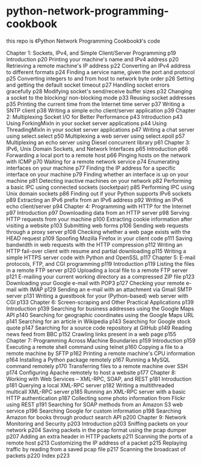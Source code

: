 # python-network-programming-cookbook
this repo is 《Python Network Programming Cookbook》's code

Chapter 1: Sockets, IPv4, and Simple Client/Server Programming	p19
	Introduction	p20
	Printing your machine's name and IPv4 address	p20
	Retrieving a remote machine's IP address	p22
	Converting an IPv4 address to different formats	p24
	Finding a service name, given the port and protocol	p25
	Converting integers to and from host to network byte order	p26
	Setting and getting the default socket timeout	p27
	Handling socket errors gracefully	p28
	Modifying socket's send/receive buffer sizes	p32
	Changing a socket to the blocking/ non-blocking mode	p33
	Reusing socket addresses	p35
	Printing the current time from the Internet time server	p37
	Writing a SNTP client	p38
	Writing a simple echo client/server application	p39
Chapter 2: Multiplexing Socket I/O for Better Performance	p43
	Introduction	p43
	Using ForkingMixIn in your socket server applications	p44
	Using ThreadingMixIn in your socket server applications	p47
	Writing a chat server using select.select	p50
	Multiplexing a web server using select.epoll	p57
	Multiplexing an echo server using Diesel concurrent library	p61
Chapter 3: IPv6, Unix Domain Sockets, and Network Interfaces	p65
	Introduction	p66
	Forwarding a local port to a remote host	p66
	Pinging hosts on the network with ICMP	p70
	Waiting for a remote network service	p74
	Enumerating interfaces on your machine	p77
	Finding the IP address for a specific interface on your machine	p79
	Finding whether an interface is up on your machine	p81
	Detecting inactive machines on your network	p82
	Performing a basic IPC using connected sockets (socketpair)	p85
	Performing IPC using Unix domain sockets	p86
	Finding out if your Python supports IPv6 sockets	p89
	Extracting an IPv6 prefix from an IPv6 address	p92
	Writing an IPv6 echo client/server	p94
Chapter 4: Programming with HTTP for the Internet	p97
	Introduction	p97
	Downloading data from an HTTP server	p98
	Serving HTTP requests from your machine	p100
	Extracting cookie information after visiting a website	p103
	Submitting web forms	p106
	Sending web requests through a proxy server	p108
	Checking whether a web page exists with the HEAD request	p109
	Spoofing Mozilla Firefox in your client code	p111
	Saving bandwidth in web requests with the HTTP compression	p112
	Writing an HTTP fail-over client with resume and partial downloading	p115
	Writing a simple HTTPS server code with Python and OpenSSL	p117
Chapter 5: E-mail protocols, FTP, and CGI programming	p119
	Introduction	p119
	Listing the files in a remote FTP server	p120
	Uploading a local file to a remote FTP server	p121
	E-mailing your current working directory as a compressed ZIP file	p123
	Downloading your Google e-mail with POP3	p127
	Checking your remote e-mail with IMAP	p129
	Sending an e-mail with an attachment via Gmail SMTP server	p131
	Writing a guestbook for your (Python-based) web server with CGI	p133
Chapter 6: Screen-scraping and Other Practical Applications	p139
	Introduction	p139
	Searching for business addresses using the Google Maps API	p140
	Searching for geographic coordinates using the Google Maps URL	p141
	Searching for an article in Wikipedia	p143
	Searching for Google stock quote	p147
	Searching for a source code repository at GitHub	p149
	Reading news feed from BBC	p152
	Crawling links present in a web page	p155
Chapter 7: Programming Across Machine Boundaries	p159
	Introduction	p159
	Executing a remote shell command using telnet	p160
	Copying a file to a remote machine by SFTP	p162
	Printing a remote machine's CPU information	p164
	Installing a Python package remotely	p167
	Running a MySQL command remotely	p170
	Transferring files to a remote machine over SSH	p174
	Configuring Apache remotely to host a website	p177
Chapter 8: Working with Web Services – XML-RPC, SOAP, and REST	p181
	Introduction	p181
	Querying a local XML-RPC server	p182
	Writing a multithreaded multicall XML-RPC server	p185
	Running an XML-RPC server with a basic HTTP authentication	p187
	Collecting some photo information from Flickr using REST	p191
	Searching for SOAP methods from an Amazon S3 web service	p196
	Searching Google for custom information	p198
	Searching Amazon for books through product search API	p200
Chapter 9: Network Monitoring and Security	p203
	Introduction	p203
	Sniffing packets on your network	p204
	Saving packets in the pcap format using the pcap dumper	p207
	Adding an extra header in HTTP packets	p211
	Scanning the ports of a remote host	p213
	Customizing the IP address of a packet	p215
	Replaying traffic by reading from a saved pcap file	p217
	Scanning the broadcast of packets	p220
Index	p223


